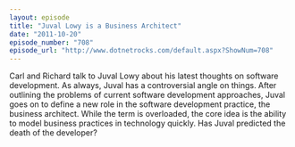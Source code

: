 ```yaml
---
layout: episode
title: "Juval Lowy is a Business Architect"
date: "2011-10-20"
episode_number: "708"
episode_url: "http://www.dotnetrocks.com/default.aspx?ShowNum=708"
---
```


Carl and Richard talk to Juval Lowy about his latest thoughts on software development. As always, Juval has a controversial angle on things. After outlining the problems of current software development approaches, Juval goes on to define a new role in the software development practice, the business architect. While the term is overloaded, the core idea is the ability to model business practices in technology quickly. Has Juval predicted the death of the developer?
